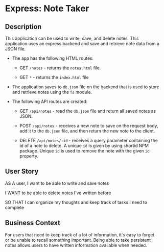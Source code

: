 # Express: Note Taker

## Description

This application can be used to write, save, and delete notes. This application uses an express backend and save and retrieve note data from a JSON file.

- The app has the following HTML routes:

  - GET `/notes` - returns the `notes.html` file.

  - GET `*` - returns the `index.html` file

- The application saves to `db.json` file on the backend that is used to store and retrieve notes using the `fs` module.

- The following API routes are created:

  - GET `/api/notes` - read the `db.json` file and return all saved notes as JSON.

  - POST `/api/notes` - receives a new note to save on the request body, add it to the `db.json` file, and then return the new note to the client.

  - DELETE `/api/notes/:id` - receives a query parameter containing the id of a note to delete. A unique `id` is given by using shortid NPM package. Unique `id` is used to remove the note with the given `id` property.

## User Story

AS A user, I want to be able to write and save notes

I WANT to be able to delete notes I've written before

SO THAT I can organize my thoughts and keep track of tasks I need to complete

## Business Context

For users that need to keep track of a lot of information, it's easy to forget or be unable to recall something important. Being able to take persistent notes allows users to have written information available when needed.

